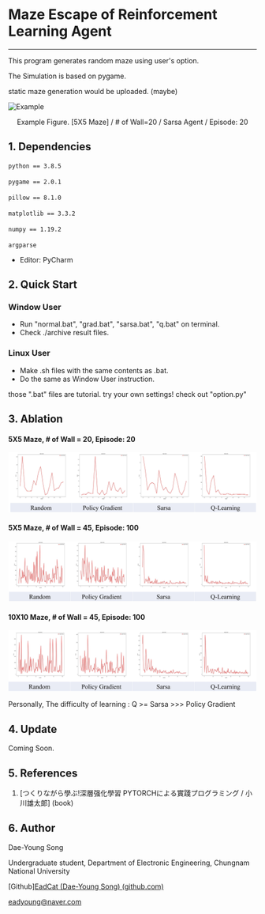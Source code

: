 # Maze Escape of Reinforcement Learning Agent

---

This program generates random maze using user's option.

The Simulation is based on pygame.

static maze generation would be uploaded. (maybe)

![Example](./assets/animation.gif)

<center>Example Figure. [5X5 Maze] / # of Wall=20 / Sarsa Agent / Episode: 20</center>



## 1. Dependencies

```
python == 3.8.5

pygame == 2.0.1

pillow == 8.1.0

matplotlib == 3.3.2

numpy == 1.19.2

argparse
```

- Editor: PyCharm



## 2. Quick Start

### Window User

- Run "normal.bat", "grad.bat", "sarsa.bat", "q.bat" on terminal.
- Check ./archive result files.



### Linux User

- Make .sh files with the same contents as .bat.
- Do the same as Window User instruction.



those ".bat" files are tutorial. try your own settings! check out "option.py"

## 3. Ablation

#### 5X5 Maze, # of Wall = 20, Episode: 20

![Figure1](./assets/5520.jpg)



#### 5X5 Maze, # of Wall = 45, Episode: 100

![Figure2](./assets/55100.jpg)



#### 10X10 Maze, # of Wall = 45, Episode: 100

![Figure3](./assets/1010100.jpg)



Personally, The difficulty of learning : Q >= Sarsa >>> Policy Gradient



## 4. Update

Coming Soon.



## 5. References

1. [つくりながら學ぶ!深層强化學習 PYTORCHによる實踐プログラミング / 小川雄太郞] (book)



## 6. Author

Dae-Young Song

Undergraduate student, Department of Electronic Engineering, Chungnam National University

[Github][EadCat (Dae-Young Song) (github.com)](https://github.com/EadCat)

eadyoung@naver.com

